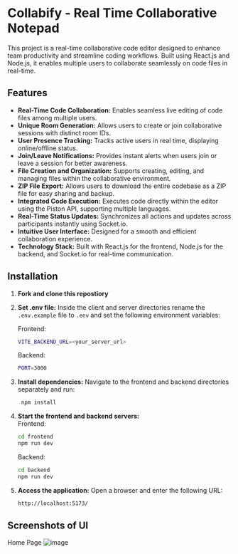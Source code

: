 # Collabify - Real Time Collaborative Notepad

This project is a real-time collaborative code editor designed to enhance team productivity and streamline coding workflows. Built using React.js and Node.js, it enables multiple users to collaborate seamlessly on code files in real-time.

## Features

- **Real-Time Code Collaboration:** Enables seamless live editing of code files among multiple users.  
- **Unique Room Generation:** Allows users to create or join collaborative sessions with distinct room IDs.  
- **User Presence Tracking:** Tracks active users in real time, displaying online/offline status.  
- **Join/Leave Notifications:** Provides instant alerts when users join or leave a session for better awareness.  
- **File Creation and Organization:** Supports creating, editing, and managing files within the collaborative environment.  
- **ZIP File Export:** Allows users to download the entire codebase as a ZIP file for easy sharing and backup.  
- **Integrated Code Execution:** Executes code directly within the editor using the Piston API, supporting multiple languages.  
- **Real-Time Status Updates:** Synchronizes all actions and updates across participants instantly using Socket.io.  
- **Intuitive User Interface:** Designed for a smooth and efficient collaboration experience.  
- **Technology Stack:** Built with React.js for the frontend, Node.js for the backend, and Socket.io for real-time communication.

## Installation

1. **Fork and clone this repostiory** 
3. **Set .env file:**
   Inside the client and server directories rename the `.env.example` file to `.env` and set the following environment variables:

    Frontend:

    ```bash
    VITE_BACKEND_URL=<your_server_url>
    ```

    Backend:

    ```bash
    PORT=3000
    ```

4. **Install dependencies:**
   Navigate to the frontend and backend directories separately and run:
    ```bash
     npm install
    ```
5. **Start the frontend and backend servers:**  
   Frontend:
    ```bash
    cd frontend
    npm run dev
    ```
    Backend:
    ```bash
    cd backend
    npm run dev
    ```
6. **Access the application:**
   Open a browser and enter the following URL:
    ```bash
    http://localhost:5173/
    ```
## Screenshots of UI 

Home Page
![image](https://github.com/user-attachments/assets/1360c99a-0fa0-4228-8405-6103a8ac4682)



